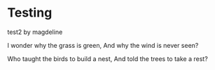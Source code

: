 # Testing

test2 by magdeline

I wonder why the grass is green,
And why the wind is never seen?

Who taught the birds to build a nest,
And told the trees to take a rest?
